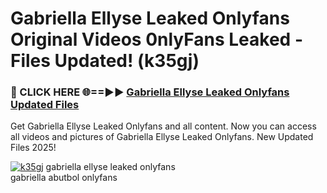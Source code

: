 # Gabriella Ellyse Leaked Onlyfans Original Videos 0nlyFans Leaked - Files Updated! (k35gj)

<h3>🔴 CLICK HERE 🌐==►► <a href="https://tinyurl.com/2wckxsce" rel="nofollow">Gabriella Ellyse Leaked Onlyfans Updated Files</a></h3>

Get Gabriella Ellyse Leaked Onlyfans and all content. Now you can access all videos and pictures of Gabriella Ellyse Leaked Onlyfans. New Updated Files 2025!

[![k35gj](https://i.imgur.com/AFduVYN.gif)](https://tinyurl.com/2wckxsce)
gabriella ellyse leaked onlyfans<br>
gabriella abutbol onlyfans